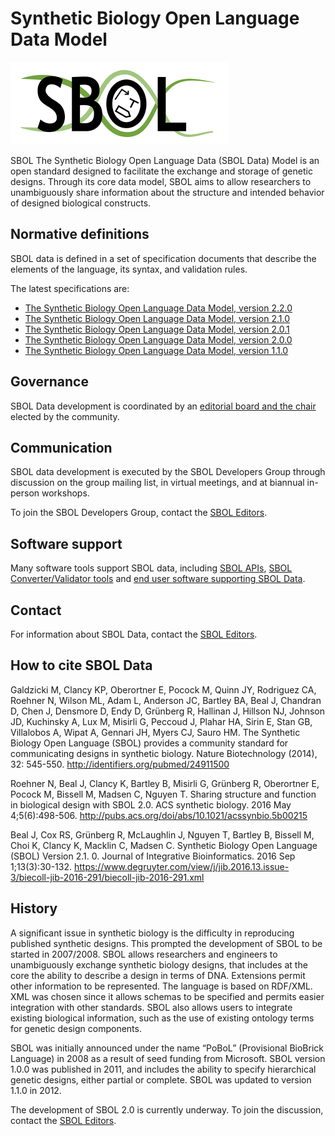 # Synthetic Biology Open Language Data Model

![SBOL logo](./files/sbol2017.png) 

SBOL The Synthetic Biology Open Language Data (SBOL Data) Model is an open standard designed to facilitate the exchange and storage of genetic designs. Through its core data model, SBOL aims to allow researchers to unambiguously share information about the structure and intended behavior of designed biological constructs.

## Normative definitions
SBOL data is defined in a set of specification documents that describe the elements of the language, its syntax, and validation rules.

The latest specifications are:

* [The Synthetic Biology Open Language Data Model, version 2.2.0](http://identifiers.org/combine.specifications/sbol-version-2.2.0)
* [The Synthetic Biology Open Language Data Model, version 2.1.0](http://identifiers.org/combine.specifications/sbol-version-2.1.0)
* [The Synthetic Biology Open Language Data Model, version 2.0.1](http://identifiers.org/combine.specifications/sbol-version-2.0.1)
* [The Synthetic Biology Open Language Data Model, version 2.0.0](http://identifiers.org/combine.specifications/sbol-version-2.0.0)
* [The Synthetic Biology Open Language Data Model, version 1.1.0](http://identifiers.org/combine.specifications/sbol-version-1.1.0)

## Governance
SBOL Data development is coordinated by an [editorial board and the chair](http://sbolstandard.org/gov/) elected by the community.

## Communication
SBOL data development is executed by the SBOL Developers Group through discussion on the group mailing list, in virtual meetings, and at biannual in-person workshops.

To join the SBOL Developers Group, contact the [SBOL Editors](sbol-editors@googlegroups.com).

## Software support
Many software tools support SBOL data, including [SBOL APIs](http://sbolstandard.org/software/libraries/), [SBOL Converter/Validator tools](http://www.async.ece.utah.edu/sbol-validator/) and [end user software supporting SBOL Data](http://sbolstandard.org/software/tools/).

## Contact
For information about SBOL Data, contact the [SBOL Editors](sbol-editors@googlegroups.com).

## How to cite SBOL Data
Galdzicki M, Clancy KP, Oberortner E, Pocock M, Quinn JY, Rodriguez CA, Roehner N, Wilson ML, Adam L, Anderson JC, Bartley BA, Beal J, Chandran D, Chen J, Densmore D, Endy D, Grünberg R, Hallinan J, Hillson NJ, Johnson JD, Kuchinsky A, Lux M, Misirli G, Peccoud J, Plahar HA, Sirin E, Stan GB, Villalobos A, Wipat A, Gennari JH, Myers CJ, Sauro HM. The Synthetic Biology Open Language (SBOL) provides a community standard for communicating designs in synthetic biology. Nature Biotechnology (2014), 32: 545-550. http://identifiers.org/pubmed/24911500

Roehner N, Beal J, Clancy K, Bartley B, Misirli G, Grünberg R, Oberortner E, Pocock M, Bissell M, Madsen C, Nguyen T. Sharing structure and function in biological design with SBOL 2.0. ACS synthetic biology. 2016 May 4;5(6):498-506. http://pubs.acs.org/doi/abs/10.1021/acssynbio.5b00215

Beal J, Cox RS, Grünberg R, McLaughlin J, Nguyen T, Bartley B, Bissell M, Choi K, Clancy K, Macklin C, Madsen C. Synthetic Biology Open Language (SBOL) Version 2.1. 0. Journal of Integrative Bioinformatics. 2016 Sep 1;13(3):30-132. https://www.degruyter.com/view/j/jib.2016.13.issue-3/biecoll-jib-2016-291/biecoll-jib-2016-291.xml

## History
A significant issue in synthetic biology is the difficulty in reproducing published synthetic designs. This prompted the development of SBOL to be started in 2007/2008. SBOL allows researchers and engineers to unambiguously exchange synthetic biology designs, that includes at the core the ability to describe a design in terms of DNA. Extensions permit other information to be represented. The language is based on RDF/XML. XML was chosen since it allows schemas to be specified and permits easier integration with other standards. SBOL also allows users to integrate existing biological information, such as the use of existing ontology terms for genetic design components.

SBOL was initially announced under the name “PoBoL” (Provisional BioBrick Language) in 2008 as a result of seed funding from Microsoft. SBOL version 1.0.0 was published in 2011, and includes the ability to specify hierarchical genetic designs, either partial or complete. SBOL was updated to version 1.1.0 in 2012.

The development of SBOL 2.0 is currently underway. To join the discussion, contact the [SBOL Editors](file:///sbol-editors%40googlegroups.com).